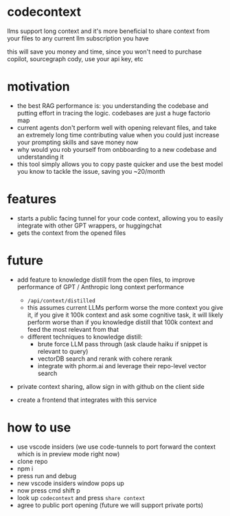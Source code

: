 # codecontext

llms support long context and it's more beneficial to 
share context from your files to any current llm subscription you have

this will save you money and time, since you won't need to purchase copilot,
sourcegraph cody, use your api key, etc


# motivation
- the best RAG performance is: you understanding the codebase and putting effort in tracing the logic. codebases are just a huge factorio map
- current agents don't perform well with opening relevant files, and take an extremely long time contributing value when you could just increase your prompting skills and save money now
- why would you rob yourself from onbboarding to a new codebase and understanding it
- this tool simply allows you to copy paste quicker and use the best model you know to tackle the issue, saving you ~20/month

# features
- starts a public facing tunnel for your code context, allowing you to easily integrate with other GPT wrappers, or huggingchat
- gets the context from the opened files


# future
- add feature to knowledge distill from the open files, to improve performance of GPT / Anthropic long context performance
    - `/api/context/distilled`
    - this assumes current LLMs perform worse the more context you give it, if you give it 100k context and ask some cognitive task, it will likely perform worse than if you knowledge distill that 100k context and feed the most relevant from that
    - different techniques to knowledge distill:
        - brute force LLM pass through (ask claude haiku if snippet is relevant to query)
        - vectorDB search and rerank with cohere rerank
        - integrate with phorm.ai and leverage their repo-level vector search

- private context sharing, allow sign in with github on the client side
- create a frontend that integrates with this service

# how to use
- use vscode insiders (we use code-tunnels to port forward the context which is in preview mode right now)
- clone repo
- npm i 
- press run and debug 
- new vscode insiders window pops up
- now press cmd shift p
- look up `codecontext` and press `share context`
- agree to public port opening (future we will support private ports)


